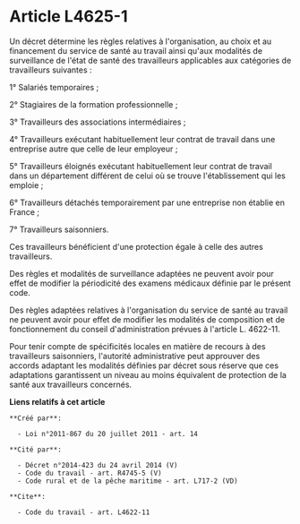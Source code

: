 # Article L4625-1

Un décret détermine les règles relatives à l'organisation, au choix et au financement du service de santé au travail ainsi
qu'aux modalités de surveillance de l'état de santé des travailleurs applicables aux catégories de travailleurs suivantes : 

1° Salariés temporaires ; 

2° Stagiaires de la formation professionnelle ; 

3° Travailleurs des associations intermédiaires ; 

4° Travailleurs exécutant habituellement leur contrat de travail dans une entreprise autre que celle de leur employeur ; 

5° Travailleurs éloignés exécutant habituellement leur contrat de travail dans un département différent de celui où se trouve
l'établissement qui les emploie ; 

6° Travailleurs détachés temporairement par une entreprise non établie en France ; 

7° Travailleurs saisonniers. 

Ces travailleurs bénéficient d'une protection égale à celle des autres travailleurs. 

Des règles et modalités de surveillance adaptées ne peuvent avoir pour effet de modifier la périodicité des examens médicaux
définie par le présent code. 

Des règles adaptées relatives à l'organisation du service de santé au travail ne peuvent avoir pour effet de modifier les
modalités de composition et de fonctionnement du conseil d'administration prévues à l'article L. 4622-11. 

Pour tenir compte de spécificités locales en matière de recours à des travailleurs saisonniers, l'autorité administrative
peut approuver des accords adaptant les modalités définies par décret sous réserve que ces adaptations garantissent un niveau
au moins équivalent de protection de la santé aux travailleurs concernés.

**Liens relatifs à cet article**

	**Créé par**:

	  - Loi n°2011-867 du 20 juillet 2011 - art. 14

	**Cité par**:

	  - Décret n°2014-423 du 24 avril 2014 (V)
	  - Code du travail - art. R4745-5 (V)
	  - Code rural et de la pêche maritime - art. L717-2 (VD)

	**Cite**:

	  - Code du travail - art. L4622-11
